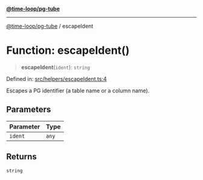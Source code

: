 [**@time-loop/pg-tube**](../README.md)

***

[@time-loop/pg-tube](../globals.md) / escapeIdent

# Function: escapeIdent()

> **escapeIdent**(`ident`): `string`

Defined in: [src/helpers/escapeIdent.ts:4](https://github.com/clickup/pg-tube/blob/master/src/helpers/escapeIdent.ts#L4)

Escapes a PG identifier (a table name or a column name).

## Parameters

| Parameter | Type |
| ------ | ------ |
| `ident` | `any` |

## Returns

`string`
